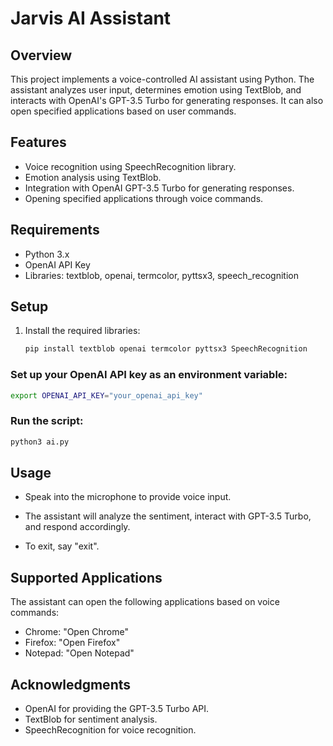# Jarvis AI Assistant


## Overview

This project implements a voice-controlled AI assistant using Python. The assistant analyzes user input, determines emotion using TextBlob, and interacts with OpenAI's GPT-3.5 Turbo for generating responses. It can also open specified applications based on user commands.

## Features

- Voice recognition using SpeechRecognition library.
- Emotion analysis using TextBlob.
- Integration with OpenAI GPT-3.5 Turbo for generating responses.
- Opening specified applications through voice commands.

## Requirements

- Python 3.x
- OpenAI API Key 
- Libraries: textblob, openai, termcolor, pyttsx3, speech_recognition

## Setup

1. Install the required libraries:

   ```bash
   pip install textblob openai termcolor pyttsx3 SpeechRecognition

### Set up your OpenAI API key as an environment variable:

```bash
export OPENAI_API_KEY="your_openai_api_key"
```

### Run the script:

```bash
python3 ai.py
```
## Usage

- Speak into the microphone to provide    voice input.
  
- The assistant will analyze the          sentiment, interact with GPT-3.5        Turbo, and respond accordingly.

- To exit, say "exit".

## Supported Applications

The assistant can open the following applications based on voice commands:

- Chrome: "Open Chrome"
- Firefox: "Open Firefox"
- Notepad: "Open Notepad"

## Acknowledgments

- OpenAI for providing the GPT-3.5        Turbo API.
- TextBlob for sentiment analysis.
- SpeechRecognition for voice             recognition.
